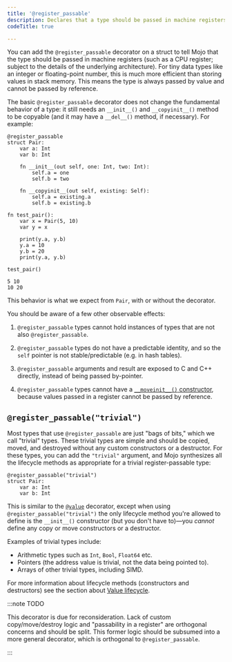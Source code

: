 ```yaml
---
title: '@register_passable'
description: Declares that a type should be passed in machine registers.
codeTitle: true

---
```


You can add the `@register_passable` decorator on a struct to tell Mojo that
the type should be passed in machine registers (such as a CPU register; subject
to the details of the underlying architecture). For tiny data types like an
integer or floating-point number, this is much more efficient than storing
values in stack memory. This means the type is always passed by value and
cannot be passed by reference.

The basic `@register_passable` decorator does not change the fundamental
behavior of a type: it still needs an `__init__()` and `__copyinit__()` method
to be copyable (and it may have a `__del__()` method, if necessary). For example:

```mojo
@register_passable
struct Pair:
    var a: Int
    var b: Int

    fn __init__(out self, one: Int, two: Int):
        self.a = one
        self.b = two

    fn __copyinit__(out self, existing: Self):
        self.a = existing.a
        self.b = existing.b

fn test_pair():
    var x = Pair(5, 10)
    var y = x

    print(y.a, y.b)
    y.a = 10
    y.b = 20
    print(y.a, y.b)
```

```mojo
test_pair()
```

```output
5 10
10 20
```

This behavior is what we expect from `Pair`, with or without the decorator.

You should be aware of a few other observable effects:

1. `@register_passable` types cannot hold instances of types
   that are not also `@register_passable`.

2. `@register_passable` types do not have a predictable identity,
   and so the `self` pointer is not stable/predictable (e.g. in hash tables).

3. `@register_passable` arguments and result are exposed to C and C++ directly,
   instead of being passed by-pointer.

4. `@register_passable` types cannot have a [`__moveinit__()`
   constructor](/mojo/manual/lifecycle/life#move-constructor), because
   values passed in a register cannot be passed by reference.

## `@register_passable("trivial")`

Most types that use `@register_passable` are just "bags of bits," which we call
"trivial" types. These trivial types are simple and should be copied, moved,
and destroyed without any custom constructors or a destructor. For these types,
you can add the `"trivial"` argument, and Mojo synthesizes all the lifecycle
methods as appropriate for a trivial register-passable type:

```mojo
@register_passable("trivial")
struct Pair:
    var a: Int
    var b: Int
```

This is similar to the [`@value`](/mojo/manual/decorators/value) decorator,
except when using `@register_passable("trivial")` the only lifecycle method
you're allowed to define is the `__init__()` constructor (but you don't have
to)—you *cannot* define any copy or move constructors or a destructor.

Examples of trivial types include:

- Arithmetic types such as `Int`, `Bool`, `Float64` etc.
- Pointers (the address value is trivial, not the data being pointed to).
- Arrays of other trivial types, including SIMD.

For more information about lifecycle methods (constructors and destructors)
see the section about [Value lifecycle](/mojo/manual/lifecycle/).

:::note TODO

This decorator is due for reconsideration. Lack of custom
copy/move/destroy logic and "passability in a register" are orthogonal concerns
and should be split. This former logic should be subsumed into a more general
decorator, which is orthogonal to `@register_passable`.

:::
